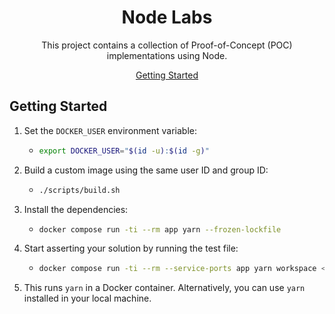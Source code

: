 <div align="center">

# Node Labs

This project contains a collection of Proof-of-Concept (POC) implementations using Node.

[Getting Started](#getting-started)

</div>

## Getting Started

1. Set the `DOCKER_USER` environment variable:
   
   - ```bash
     export DOCKER_USER="$(id -u):$(id -g)"
     ```

1. Build a custom image using the same user ID and group ID:

   - ```bash
     ./scripts/build.sh
     ```

1. Install the dependencies:

   - ```bash
     docker compose run -ti --rm app yarn --frozen-lockfile
     ```

1. Start asserting your solution by running the test file:

   - ```bash
     docker compose run -ti --rm --service-ports app yarn workspace <workspace> <command>
     ```

1. This runs `yarn` in a Docker container. Alternatively, you can use `yarn` installed in your local machine.

